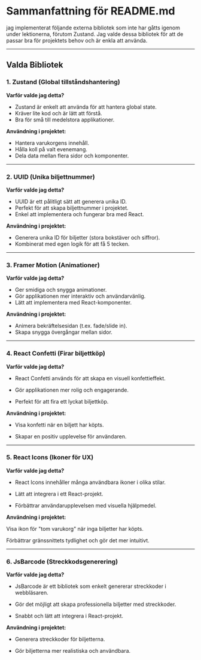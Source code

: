 # Sammanfattning för README.md 
 jag implementerat följande externa bibliotek som inte har gåtts igenom under lektionerna, förutom Zustand. Jag valde dessa bibliotek för att de passar bra för projektets behov och är enkla att använda.  

---

##  Valda Bibliotek

###  1. Zustand (Global tillståndshantering)  
**Varför valde jag detta?**  
-  Zustand är enkelt att använda för att hantera global state.  
-  Kräver lite kod och är lätt att förstå.  
-  Bra för små till medelstora applikationer.  

**Användning i projektet:**  
- Hantera varukorgens innehåll.  
- Hålla koll på valt evenemang.  
- Dela data mellan flera sidor och komponenter.  

---

###  2. UUID (Unika biljettnummer)  
**Varför valde jag detta?**  
-  UUID är ett pålitligt sätt att generera unika ID.  
-  Perfekt för att skapa biljettnummer i projektet.  
-  Enkel att implementera och fungerar bra med React.  

**Användning i projektet:**  
- Generera unika ID för biljetter (stora bokstäver och siffror).  
- Kombinerat med egen logik för att få 5 tecken.  

---

###  3. Framer Motion (Animationer)  
**Varför valde jag detta?**  
-  Ger smidiga och snygga animationer.  
-  Gör applikationen mer interaktiv och användarvänlig.  
-  Lätt att implementera med React-komponenter.  

**Användning i projektet:**  
- Animera bekräftelsesidan (t.ex. fade/slide in).  
- Skapa snygga övergångar mellan sidor.
  
---


###  4. React Confetti (Firar biljettköp)
**Varför valde jag detta?** 

- React Confetti används för att skapa en visuell konfettieffekt.

- Gör applikationen mer rolig och engagerande.

- Perfekt för att fira ett lyckat biljettköp.

**Användning i projektet:**

- Visa konfetti när en biljett har köpts.

- Skapar en positiv upplevelse för användaren.

---

### 5. React Icons (Ikoner för UX)
**Varför valde jag detta?** 

- React Icons innehåller många användbara ikoner i olika stilar.

- Lätt att integrera i ett React-projekt.

- Förbättrar användarupplevelsen med visuella hjälpmedel.

**Användning i projektet:**

Visa ikon för "tom varukorg" när inga biljetter har köpts.

Förbättrar gränssnittets tydlighet och gör det mer intuitivt.

---

### 6. JsBarcode (Streckkodsgenerering)
**Varför valde jag detta?** 

- JsBarcode är ett bibliotek som enkelt genererar streckkoder i webbläsaren.

- Gör det möjligt att skapa professionella biljetter med streckkoder.

- Snabbt och lätt att integrera i React-projekt.

**Användning i projektet:**

- Generera streckkoder för biljetterna.

- Gör biljetterna mer realistiska och användbara.
